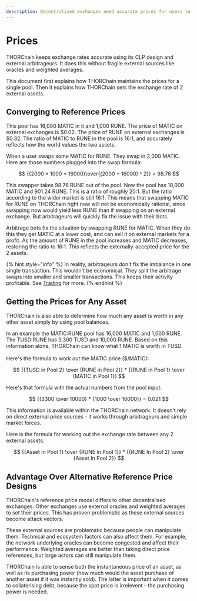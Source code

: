 ```yaml
---
description: Decentralised exchanges need accurate prices for users to swap between assets.
---
```


# Prices

THORChain keeps exchange rates accurate using its CLP design and external arbitrageurs. It does this without fragile external sources like oracles and weighted averages.

This document first explains how THORChain maintains the prices for a single pool. Then it explains how THORChain sets the exchange rate of 2 external assets.

## Converging to Reference Prices

This pool has 16,000 MATIC in it and 1,000 RUNE. The price of MATIC on external exchanges is $0.02. The price of RUNE on external exchanges is $0.32. The ratio of MATIC to RUNE in the pool is 16:1, and accurately reflects how the world values the two assets.

When a user swaps some MATIC for RUNE. They swap in 2,000 MATIC. Here are those numbers plugged into the swap formula:

$$
{{2000 * 1000 * 16000}\over{(2000 + 16000) ^ 2}} = 98.76
$$

This swapper takes 98.76 RUNE out of the pool. Now the pool has 18,000 MATIC and 901.24 RUNE. This is a ratio of roughly 20:1. But the ratio according to the wider market is still 16:1. This means that swapping MATIC for RUNE on THORChain right now will not be economically rational, since swapping now would yield less RUNE than if swapping on an external exchange. But arbitrageurs will quickly fix the issue with their bots.

Arbitrage bots fix the situation by swapping RUNE for MATIC. When they do this they get MATIC at a lower cost, and can sell it on external markets for a profit. As the amount of RUNE in the pool increases and MATIC decreases, restoring the ratio to 16:1. This reflects the externally-accepted price for the 2 assets.

{% hint style="info" %}
In reality, arbitrageurs don't fix the imbalance in one single transaction. This wouldn't be economical. They split the arbitrage swaps into smaller and smaller transactions. This keeps their activity profitable. See [Trading](../roles/trading.md) for more.
{% endhint %}

## Getting the Prices for Any Asset

THORChain is also able to determine how much any asset is worth in any other asset simply by using pool balances. 

In an example the MATIC:RUNE pool has 16,000 MATIC and 1,000 RUNE. The TUSD:RUNE has 3,300 TUSD and 10,000 RUNE. Based on this information alone, THORChain can know what 1 MATIC is worth in TUSD.  
‌  
Here's the formula to work out the MATIC price \($/MATIC\):

$$
{{TUSD in Pool 2} \over {RUNE in Pool 2}} * {{RUNE in Pool 1} \over {MATIC in Pool 1}}
$$

Here's that formula with the actual numbers from the pool input:

$$
{{3300 \over 10000} * {1000 \over 16000}} = 0.021
$$

This information is available within the THORChain network. It doesn't rely on direct external price sources - it works through arbitrageurs and simple market forces.

Here is the formula for working out the exchange rate between any 2 external assets:‌

$$
{{Asset In Pool 1} \over {RUNE in Pool 1}} * {{RUNE In Pool 2} \over {Asset In Pool 2}}
$$

## Advantage Over Alternative Reference Price Designs

THORChain's reference price model differs to other decentralised exchanges. Other exchanges use external oracles and weighted averages to set their prices. This has proven problematic as these external sources become attack vectors.‌

These external sources are problematic because people can manipulate them. Technical and ecosystem factors can also affect them. For example, the network underlying oracles can become congested and affect their performance. Weighted averages are better than taking direct price references, but large actors can still manipulate them.‌

THORChain is able to sense both the instantaneous price of an asset, as well as its purchasing power \(how much would the asset purchase of another asset if it was instantly sold\). The latter is important when it comes to collaterising debt, because the spot price is irrelevent - the purchasing power is needed. 

